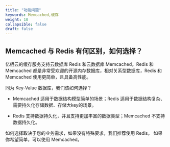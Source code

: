 ```yaml
---
title: "功能问题"
keywords: Memcached,缓存
weight: 10
collapsible: false
draft: false
---
```


##  Memcached 与 Redis 有何区别，如何选择？

亿栖云的缓存服务支持云数据库 Redis 和云数据库 Memcached。Redis 和 Memcached 都是非常受欢迎的开源内存数据库，相对关系型数据库，Redis 和 Memcached 使用更简单，且具备高性能。

同为 Key-Value 数据库，我们该如何选择？

- Memcached 适用于数据结构模型简单的场景；Redis 适用于数据结构复杂、需要持久化存储数据、存储大key的场景。

- Redis 支持数据持久化，并且支持更加丰富的数据类型；Memcached 不支持数据持久化。

如何选择取决于您的业务需求，如果没有特殊要求，我们推荐使用 Redis。 如果你希望简单，可以使用 Memcached。

